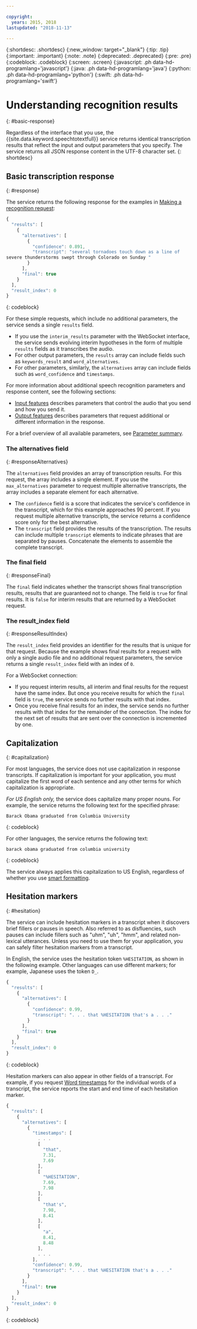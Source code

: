 ```yaml
---

copyright:
  years: 2015, 2018
lastupdated: "2018-11-13"

---
```


{:shortdesc: .shortdesc}
{:new_window: target="_blank"}
{:tip: .tip}
{:important: .important}
{:note: .note}
{:deprecated: .deprecated}
{:pre: .pre}
{:codeblock: .codeblock}
{:screen: .screen}
{:javascript: .ph data-hd-programlang='javascript'}
{:java: .ph data-hd-programlang='java'}
{:python: .ph data-hd-programlang='python'}
{:swift: .ph data-hd-programlang='swift'}

# Understanding recognition results
{: #basic-response}

Regardless of the interface that you use, the {{site.data.keyword.speechtotextfull}} service returns identical transcription results that reflect the input and output parameters that you specify. The service returns all JSON response content in the UTF-8 character set.
{: shortdesc}

## Basic transcription response
{: #response}

The service returns the following response for the examples in [Making a recognition request](/docs/services/speech-to-text/basic-request.html):

```javascript
{
  "results": [
    {
      "alternatives": [
        {
          "confidence": 0.891,
          "transcript": "several tornadoes touch down as a line of
severe thunderstorms swept through Colorado on Sunday "
        }
      ],
      "final": true
    }
  ],
  "result_index": 0
}
```
{: codeblock}

For these simple requests, which include no additional parameters, the service sends a single `results` field.

-   If you use the `interim_results` parameter with the WebSocket interface, the service sends evolving interim hypotheses in the form of multiple `results` fields as it transcribes the audio.
-   For other output parameters, the `results` array can include fields such as `keywords_result` and `word_alternatives`.
-   For other parameters, similarly, the `alternatives` array can include fields such as `word_confidence` and `timestamps`.

For more information about additional speech recognition parameters and response content, see the following sections:

-   [Input features](/docs/services/speech-to-text/input.html) describes parameters that control the audio that you send and how you send it.
-   [Output features](/docs/services/speech-to-text/output.html) describes parameters that request additional or different information in the response.

For a brief overview of all available parameters, see [Parameter summary](/docs/services/speech-to-text/summary.html).

### The alternatives field
{: #responseAlternatives}

The `alternatives` field provides an array of transcription results. For this request, the array includes a single element. If you use the `max_alternatives` parameter to request multiple alternative transcripts, the array includes a separate element for each alternative.

-   The `confidence` field is a score that indicates the service's confidence in the transcript, which for this example approaches 90 percent. If you request multiple alternative transcripts, the service returns a confidence score only for the best alternative.
-   The `transcript` field provides the results of the transcription. The results can include multiple `transcript` elements to indicate phrases that are separated by pauses. Concatenate the elements to assemble the complete transcript.

### The final field
{: #responseFinal}

The `final` field indicates whether the transcript shows final transcription results, results that are guaranteed not to change. The field is `true` for final results. It is `false` for interim results that are returned by a WebSocket request.

### The result_index field
{: #responseResultIndex}

The `result_index` field provides an identifier for the results that is unique for that request. Because the example shows final results for a request with only a single audio file and no additional request parameters, the service returns a single `result_index` field with an index of `0`.

For a WebSocket connection:

-   If you request interim results, all interim and final results for the request have the same index. But once you receive results for which the `final` field is `true`, the service sends no further results with that index.
-   Once you receive final results for an index, the service sends no further results with that index for the remainder of the connection. The index for the next set of results that are sent over the connection is incremented by one.

## Capitalization
{: #capitalization}

For most languages, the service does not use capitalization in response transcripts. If capitalization is important for your application, you must capitalize the first word of each sentence and any other terms for which capitalization is appropriate.

*For US English only,* the service does capitalize many proper nouns. For example, the service returns the following text for the specified phrase:

```
Barack Obama graduated from Columbia University
```
{: codeblock}

For other languages, the service returns the following text:

```
barack obama graduated from columbia university
```
{: codeblock}

The service always applies this capitalization to US English, regardless of whether you use [smart formatting](/docs/services/speech-to-text/output.html#smart_formatting).

## Hesitation markers
{: #hesitation}

The service can include hesitation markers in a transcript when it discovers brief fillers or pauses in speech. Also referred to as disfluencies, such pauses can include fillers such as "uhm", "uh", "hmm", and related non-lexical utterances. Unless you need to use them for your application, you can safely filter hesitation markers from a transcript.

In English, the service uses the hesitation token `%HESITATION`, as shown in the following example. Other languages can use different markers; for example, Japanese uses the token `D_`.

```javascript
{
  "results": [
    {
      "alternatives": [
        {
          "confidence": 0.99,
          "transcript": ". . . that %HESITATION that's a . . ."
        }
      ],
      "final": true
    }
  ],
  "result_index": 0
}
```
{: codeblock}

Hesitation markers can also appear in other fields of a transcript. For example, if you request [Word timestamps](/docs/services/speech-to-text/output.html#word_timestamps) for the individual words of a transcript, the service reports the start and end time of each hesitation marker.

```javascript
{
  "results": [
    {
      "alternatives": [
        {
          "timestamps": [
            . . .
            [
              "that",
              7.31,
              7.69
            ],
            [
              "%HESITATION",
              7.69,
              7.98
            ],
            [
              "that's",
              7.98,
              8.41
            ],
            [
              "a",
              8.41,
              8.48
            ],
            . . .
          ],
          "confidence": 0.99,
          "transcript": ". . . that %HESITATION that's a . . ."
        }
      ],
      "final": true
    }
  ],
  "result_index": 0
}
```
{: codeblock}
